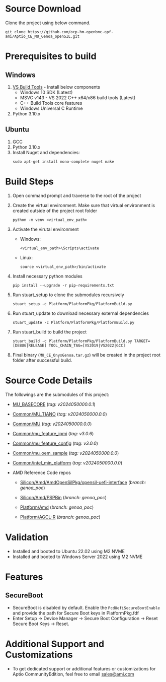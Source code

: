 # Source Download

Clone the project using below command.

```
git clone https://github.com/ocp-hm-openbmc-opf-ami/Aptio_CE_MU_Genoa_openSIL.git
```

# Prerequisites to build

## Windows
1. [VS Build Tools](https://aka.ms/vs/17/release/vs_buildtools.exe) - Install below components
   - Windows 10 SDK (Latest)
   - MSVC v143 - VS 2022 C++ x64/x86 build tools (Latest)
   - C++ Build Tools core features
   - Windows Universal C Runtime
2. Python 3.10.x

## Ubuntu
1. GCC
2. Python 3.10.x
3. Install Nuget and dependencies:
    ```
    sudo apt-get install mono-complete nuget make
    ```

# Build Steps

1. Open command prompt and traverse to the root of the project

2. Create the virtual environment. Make sure that virtual environment is created outside of the project root folder
   ```
   python -m venv <virtual_env_path>
   ```

3. Activate the virutal environment
   - Windows: 
     ```
     <virtual_env_path>\Scripts\activate
     ```
   - Linux: 
     ```
     source <virtual_env_path>/bin/activate
     ```

4. Install necessary python modules 
   ```
   pip install --upgrade -r pip-requirements.txt
   ```

5. Run stuart_setup to clone the submodules recursively 
   ```
   stuart_setup -c Platform/PlatformPkg/PlatformBuild.py
   ```

6. Run stuart_update to download necessary external dependencies 
   ```
   stuart_update -c Platform/PlatformPkg/PlatformBuild.py
   ```

7. Run stuart_build to build the project
   ```
   stuart_build -c Platform/PlatformPkg/PlatformBuild.py TARGET=[DEBUG|RELEASE] TOOL_CHAIN_TAG=[VS2019|VS2022|GCC]
   ```
8. Final binary (`MU_CE_OnyxGenoa.tar.gz`) will be created in the project root folder after successful build.


# Source Code Details

The followings are the submodules of this project:

- [MU_BASECORE](https://github.com/microsoft/mu_basecore.git) (*tag: v2024050000.0.1*)

- [Common/MU_TIANO](https://github.com/microsoft/mu_tiano_plus.git) (*tag: v2024050000.0.0*)

- [Common/MU](https://github.com/microsoft/mu_plus.git) (*tag: v2024050000.0.0*)

- [Common/mu_feature_ipmi](https://github.com/microsoft/mu_feature_ipmi.git) (*tag: v3.0.6*)

- [Common/mu_feature_config](https://github.com/microsoft/mu_feature_config.git) (*tag: v3.0.0*)

- [Common/mu_oem_sample](https://github.com/microsoft/mu_oem_sample.git) (*tag: v2024050000.0.0*)

- [Common/intel_min_platform](https://github.com/microsoft/mu_common_intel_min_platform.git) (*tag: v2024050000.0.0*)

- AMD Reference Code repos

  - [Silicon/Amd/AmdOpenSilPkg/opensil-uefi-interface](https://github.com/openSIL/opensil-uefi-interface.git) (*branch: genoa_poc*)

  - [Silicon/Amd/PSPBin](https://github.com/openSIL/amd_firmwares.git) (*branch: genoa_poc*)

  - [Platform/Amd](https://github.com/openSIL/EDKII-Platform.git) (*branch: genoa_poc*)

  - [Platform/AGCL-R](https://github.com/openSIL/AGCL-R.git) (*branch: genoa_poc*)

# Validation

- Installed and booted to Ubuntu 22.02 using M2 NVME
- Installed and booted to Windows Server 2022 using M2 NVME

# Features

## SecureBoot

* SecureBoot is disabled by default. Enable the `PcdUefiSecureBootEnable` and provide the path for Secure Boot keys in PlatformPkg.fdf
* Enter Setup &rarr; Device Manager &rarr; Secure Boot Configuration &rarr; Reset Secure Boot Keys &rarr; Reset.

# Additional Support and Customizations
- To get dedicated support or additional features or customizations for Aptio CommunityEdition, feel free to email sales@ami.com
